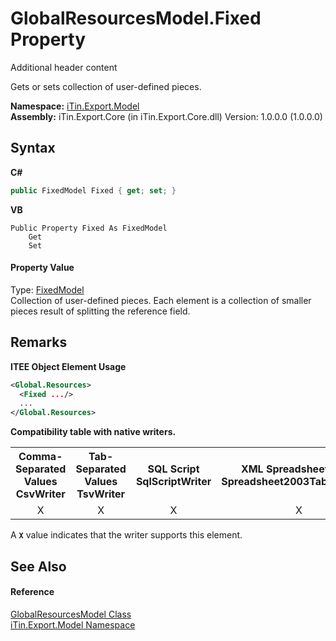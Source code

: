 # GlobalResourcesModel.Fixed Property 
Additional header content 

Gets or sets collection of user-defined pieces.

**Namespace:**&nbsp;<a href="N_iTin_Export_Model">iTin.Export.Model</a><br />**Assembly:**&nbsp;iTin.Export.Core (in iTin.Export.Core.dll) Version: 1.0.0.0 (1.0.0.0)

## Syntax

**C#**<br />
``` C#
public FixedModel Fixed { get; set; }
```

**VB**<br />
``` VB
Public Property Fixed As FixedModel
	Get
	Set
```


#### Property Value
Type: <a href="T_iTin_Export_Model_FixedModel">FixedModel</a><br />Collection of user-defined pieces. Each element is a collection of smaller pieces result of splitting the reference field.

## Remarks

**ITEE Object Element Usage**<br />
``` XML
<Global.Resources>
  <Fixed .../>
  ...
</Global.Resources>
```


<strong>Compatibility table with native writers.</strong><table><tr><th>Comma-Separated Values<br />CsvWriter</th><th>Tab-Separated Values<br />TsvWriter</th><th>SQL Script<br />SqlScriptWriter</th><th>XML Spreadsheet 2003<br />Spreadsheet2003TabularWriter</th></tr><tr><td align="center">X</td><td align="center">X</td><td align="center">X</td><td align="center">X</td></tr></table> A <strong>`X`</strong> value indicates that the writer supports this element.


## See Also


#### Reference
<a href="T_iTin_Export_Model_GlobalResourcesModel">GlobalResourcesModel Class</a><br /><a href="N_iTin_Export_Model">iTin.Export.Model Namespace</a><br />
